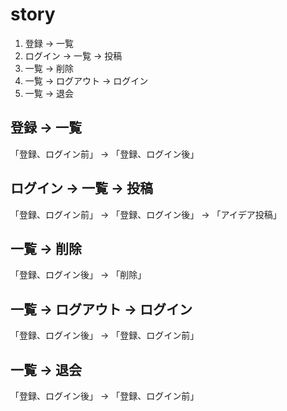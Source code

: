 # story

1. 登録 → 一覧
1. ログイン → 一覧 → 投稿
1. 一覧 → 削除
1. 一覧 → ログアウト → ログイン
1. 一覧 → 退会


## 登録 → 一覧

「登録、ログイン前」 → 「登録、ログイン後」

## ログイン → 一覧 → 投稿

「登録、ログイン前」 → 「登録、ログイン後」 → 「アイデア投稿」

## 一覧 → 削除

「登録、ログイン後」 → 「削除」

## 一覧 → ログアウト → ログイン

「登録、ログイン後」 → 「登録、ログイン前」

## 一覧 → 退会

「登録、ログイン後」 → 「登録、ログイン前」
